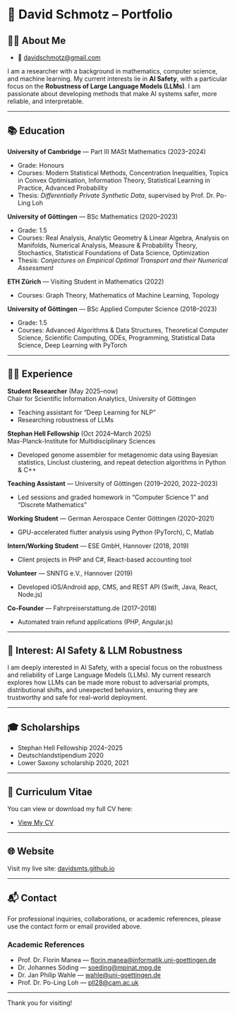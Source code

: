 # 🚀 David Schmotz – Portfolio

## 👨‍💻 About Me

- 📧 davidschmotz@gmail.com

I am a researcher with a background in mathematics, computer science, and machine learning. My current interests lie in **AI Safety**, with a particular focus on the **Robustness of Large Language Models (LLMs)**. I am passionate about developing methods that make AI systems safer, more reliable, and interpretable.

---

## 📚 Education

**University of Cambridge** — Part III MASt Mathematics (2023–2024)
- Grade: Honours
- Courses: Modern Statistical Methods, Concentration Inequalities, Topics in Convex Optimisation, Information Theory, Statistical Learning in Practice, Advanced Probability
- Thesis: *Differentially Private Synthetic Data*, supervised by Prof. Dr. Po-Ling Loh

**University of Göttingen** — BSc Mathematics (2020–2023)
- Grade: 1.5
- Courses: Real Analysis, Analytic Geometry & Linear Algebra, Analysis on Manifolds, Numerical Analysis, Measure & Probability Theory, Stochastics, Statistical Foundations of Data Science, Optimization
- Thesis: *Conjectures on Empirical Optimal Transport and their Numerical Assessment*

**ETH Zürich** — Visiting Student in Mathematics (2022)
- Courses: Graph Theory, Mathematics of Machine Learning, Topology

**University of Göttingen** — BSc Applied Computer Science (2018–2023)
- Grade: 1.5
- Courses: Advanced Algorithms & Data Structures, Theoretical Computer Science, Scientific Computing, ODEs, Programming, Statistical Data Science, Deep Learning with PyTorch

---

## 🧑‍🔬 Experience

**Student Researcher** (May 2025–now)  
Chair for Scientific Information Analytics, University of Göttingen  
- Teaching assistant for “Deep Learning for NLP”  
- Researching robustness of LLMs

**Stephan Hell Fellowship** (Oct 2024–March 2025)  
Max-Planck-Institute for Multidisciplinary Sciences  
- Developed genome assembler for metagenomic data using Bayesian statistics, Linclust clustering, and repeat detection algorithms in Python & C++

**Teaching Assistant** — University of Göttingen (2019–2020, 2022–2023)  
- Led sessions and graded homework in “Computer Science 1” and “Discrete Mathematics”

**Working Student** — German Aerospace Center Göttingen (2020–2021)  
- GPU-accelerated flutter analysis using Python (PyTorch), C, Matlab

**Intern/Working Student** — ESE GmbH, Hannover (2018, 2019)  
- Client projects in PHP and C#, React-based accounting tool

**Volunteer** — SNNTG e.V., Hannover (2019)  
- Developed iOS/Android app, CMS, and REST API (Swift, Java, React, Node.js)

**Co-Founder** — Fahrpreiserstattung.de (2017–2018)  
- Automated train refund applications (PHP, Angular.js)

---

## 🧠 Interest: AI Safety & LLM Robustness

I am deeply interested in AI Safety, with a special focus on the robustness and reliability of Large Language Models (LLMs). My current research explores how LLMs can be made more robust to adversarial prompts, distributional shifts, and unexpected behaviors, ensuring they are trustworthy and safe for real-world deployment.

---

## 🎓 Scholarships

- Stephan Hell Fellowship 2024–2025
- Deutschlandstipendium 2020
- Lower Saxony scholarship 2020, 2021

---

## 📝 Curriculum Vitae

You can view or download my full CV here:  
- [View My CV](./CV-long.pdf)

---

## 🌐 Website

Visit my live site: [davidsmts.github.io](https://davidsmts.github.io/)

---

## 📬 Contact

For professional inquiries, collaborations, or academic references, please use the contact form or email provided above.

### Academic References
- Prof. Dr. Florin Manea — florin.manea@informatik.uni-goettingen.de
- Dr. Johannes Söding — soeding@mpinat.mpg.de
- Dr. Jan Philip Wahle — wahle@uni-goettingen.de
- Prof. Dr. Po-Ling Loh — pll28@cam.ac.uk

---

Thank you for visiting!

